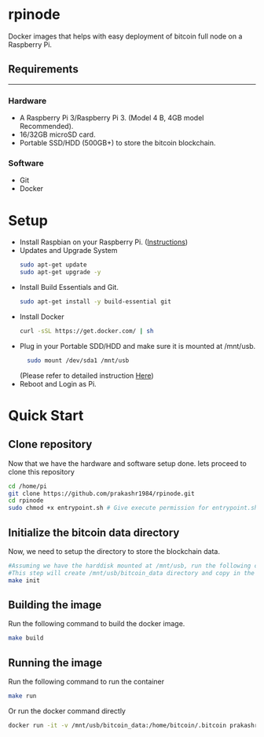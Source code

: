 # rpinode

Docker images that helps with easy deployment of bitcoin full node on a Raspberry Pi.

## Requirements
------------

### Hardware
* A Raspberry Pi 3/Raspberry Pi 3. (Model 4 B, 4GB model Recommended).
* 16/32GB microSD card.
* Portable SSD/HDD (500GB+) to store the bitcoin blockchain.

### Software
* Git
* Docker

# Setup

- Install Raspbian on your Raspberry Pi. ([Instructions](https://www.google.com))
- Updates and Upgrade System
    ```sh
    sudo apt-get update
    sudo apt-get upgrade -y
    ```
- Install Build Essentials and Git.
    ```sh
    sudo apt-get install -y build-essential git
    ```
- Install Docker
    ```sh
    curl -sSL https://get.docker.com/ | sh
    ```
- Plug in your Portable SDD/HDD and make sure it is mounted at /mnt/usb.
  ```sh
    sudo mount /dev/sda1 /mnt/usb
  ```
  (Please refer to detailed instruction [Here](https://www.raspberrypi.org/documentation/configuration/external-storage.md))
- Reboot and Login as Pi.

# Quick Start

## Clone repository
Now that we have the hardware and software setup done. lets proceed to clone this repository
```bash
cd /home/pi
git clone https://github.com/prakashr1984/rpinode.git
cd rpinode
sudo chmod +x entrypoint.sh # Give execute permission for entrypoint.sh
```

## Initialize the bitcoin data directory
Now, we need to setup the directory to store the blockchain data.
```bash
#Assuming we have the harddisk mounted at /mnt/usb, run the following command
#This step will create /mnt/usb/bitcoin_data directory and copy in the bitcoin.conf file.
make init
```

## Building the image
Run the following command to build the docker image.
```bash
make build
```

## Running the image
Run the following command to run the container
```bash
make run
```
Or run the docker command directly
```bash
docker run -it -v /mnt/usb/bitcoin_data:/home/bitcoin/.bitcoin prakashr1984/bitcoind 
```
